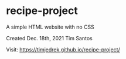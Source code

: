 # recipe-project
A simple HTML website with no CSS

Created Dec. 18th, 2021 Tim Santos

Visit: https://timjedrek.github.io/recipe-project/
